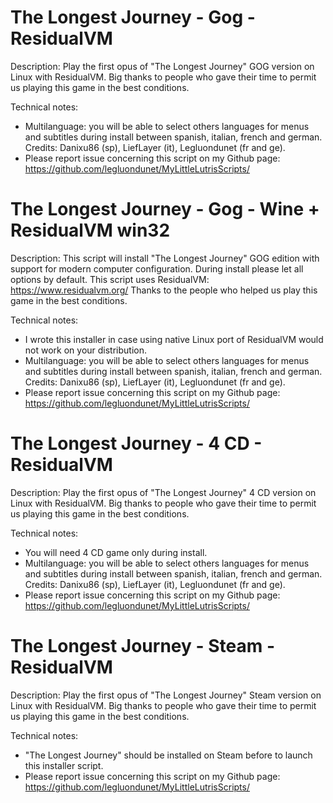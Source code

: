 # The Longest Journey - Gog - ResidualVM

Description:
Play the first opus of "The Longest Journey" GOG version on Linux with ResidualVM.
Big thanks to people who gave their time to permit us playing this game in the best conditions.

Technical notes:
- Multilanguage: you will be able to select others languages for menus and subtitles during install between spanish, italian, french and german. Credits: Danixu86 (sp), LiefLayer (it), Legluondunet (fr and ge).
- Please report issue concerning this script on my Github page:
https://github.com/legluondunet/MyLittleLutrisScripts/

# The Longest Journey - Gog - Wine + ResidualVM win32

Description:
This script will install "The Longest Journey" GOG edition with support for modern computer configuration.
During install please let all options by default.
This script uses ResidualVM: https://www.residualvm.org/
Thanks to the people who helped us play this game in the best conditions.

Technical notes:
- I wrote this installer in case using native Linux port of ResidualVM would not work on your distribution.
- Multilanguage: you will be able to select others languages for menus and subtitles during install between spanish, italian, french and german. Credits: Danixu86 (sp), LiefLayer (it), Legluondunet (fr and ge).
- Please report issue concerning this script on my Github page:
https://github.com/legluondunet/MyLittleLutrisScripts/

# The Longest Journey - 4 CD - ResidualVM

Description:
Play the first opus of "The Longest Journey" 4 CD version on Linux with ResidualVM.
Big thanks to people who gave their time to permit us playing this game in the best conditions.

Technical notes:
- You will need 4 CD game only during install.
- Multilanguage: you will be able to select others languages for menus and subtitles during install between spanish, italian, french and german. Credits: Danixu86 (sp), LiefLayer (it), Legluondunet (fr and ge).
- Please report issue concerning this script on my Github page:
https://github.com/legluondunet/MyLittleLutrisScripts/

# The Longest Journey - Steam - ResidualVM

Description:
Play the first opus of "The Longest Journey" Steam version on Linux with ResidualVM.
Big thanks to people who gave their time to permit us playing this game in the best conditions.

Technical notes:
- "The Longest Journey" should be installed on Steam before to launch this installer script.
- Please report issue concerning this script on my Github page:
https://github.com/legluondunet/MyLittleLutrisScripts/
